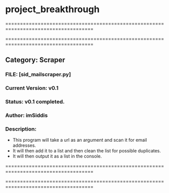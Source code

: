 # project_breakthrough

====================================================================================

====================================================================================
## Category: Scraper
### FILE: [sid_mailscraper.py]
### Current Version: v0.1
### Status: v0.1 completed.
### Author: imSiddis

### Description:
* This program will take a url as an argument and scan it for email addresses.
* It will then add it to a list and then clean the list for possible duplicates.
* It will then output it as a list in the console.

====================================================================================

====================================================================================

